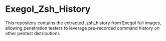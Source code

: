 # Exegol_Zsh_History
This repository contains the extracted .zsh_history from Exegol full images, allowing penetration testers to leverage pre-recorded command history on other pentest distributions
